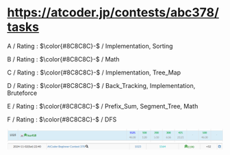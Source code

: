 # https://atcoder.jp/contests/abc378/tasks

A / Rating : $\color{#8C8C8C}-$ / Implementation, Sorting

B / Rating : $\color{#8C8C8C}-$ / Math

C / Rating : $\color{#8C8C8C}-$ / Implementation, Tree_Map

D / Rating : $\color{#8C8C8C}-$ / Back_Tracking, Implementation, Bruteforce

E / Rating : $\color{#8C8C8C}-$ / Prefix_Sum, Segment_Tree, Math

F / Rating : $\color{#8C8C8C}-$ / DFS

![My Image](https://github.com/kss418/Atcoder/blob/main/ABC/Images/Standings/378.png)
![My Image](https://github.com/kss418/Atcoder/blob/main/ABC/Images/Performance/378.png)
